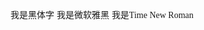 <font face="黑体">我是黑体字</font>
<font face="微软雅黑">我是微软雅黑</font>
<font face="Time New Roman">我是Time New Roman</font>